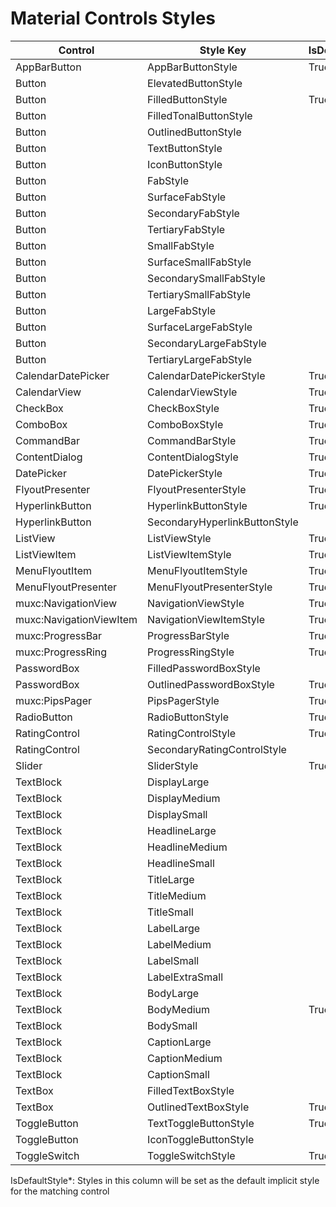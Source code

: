 ﻿# Material Controls Styles
Control|Style Key|IsDefaultStyle*
-|-|-
AppBarButton|AppBarButtonStyle|True
Button|ElevatedButtonStyle|
Button|FilledButtonStyle|True
Button|FilledTonalButtonStyle|
Button|OutlinedButtonStyle|
Button|TextButtonStyle|
Button|IconButtonStyle|
Button|FabStyle|
Button|SurfaceFabStyle|
Button|SecondaryFabStyle|
Button|TertiaryFabStyle|
Button|SmallFabStyle|
Button|SurfaceSmallFabStyle|
Button|SecondarySmallFabStyle|
Button|TertiarySmallFabStyle|
Button|LargeFabStyle|
Button|SurfaceLargeFabStyle|
Button|SecondaryLargeFabStyle|
Button|TertiaryLargeFabStyle|
CalendarDatePicker|CalendarDatePickerStyle|True
CalendarView|CalendarViewStyle|True
CheckBox|CheckBoxStyle|True
ComboBox|ComboBoxStyle|True
CommandBar|CommandBarStyle|True
ContentDialog|ContentDialogStyle|True
DatePicker|DatePickerStyle|True
FlyoutPresenter|FlyoutPresenterStyle|True
HyperlinkButton|HyperlinkButtonStyle|True
HyperlinkButton|SecondaryHyperlinkButtonStyle|
ListView|ListViewStyle|True
ListViewItem|ListViewItemStyle|True
MenuFlyoutItem|MenuFlyoutItemStyle|True
MenuFlyoutPresenter|MenuFlyoutPresenterStyle|True
muxc:NavigationView|NavigationViewStyle|True
muxc:NavigationViewItem|NavigationViewItemStyle|True
muxc:ProgressBar|ProgressBarStyle|True
muxc:ProgressRing|ProgressRingStyle|True
PasswordBox|FilledPasswordBoxStyle|
PasswordBox|OutlinedPasswordBoxStyle|True
muxc:PipsPager|PipsPagerStyle|True
RadioButton|RadioButtonStyle|True
RatingControl|RatingControlStyle|True
RatingControl|SecondaryRatingControlStyle|
Slider|SliderStyle|True
TextBlock|DisplayLarge|
TextBlock|DisplayMedium|
TextBlock|DisplaySmall|
TextBlock|HeadlineLarge|
TextBlock|HeadlineMedium|
TextBlock|HeadlineSmall|
TextBlock|TitleLarge|
TextBlock|TitleMedium|
TextBlock|TitleSmall|
TextBlock|LabelLarge|
TextBlock|LabelMedium|
TextBlock|LabelSmall|
TextBlock|LabelExtraSmall|
TextBlock|BodyLarge|
TextBlock|BodyMedium|True
TextBlock|BodySmall|
TextBlock|CaptionLarge|
TextBlock|CaptionMedium|
TextBlock|CaptionSmall|
TextBox|FilledTextBoxStyle|
TextBox|OutlinedTextBoxStyle|True
ToggleButton|TextToggleButtonStyle|True
ToggleButton|IconToggleButtonStyle|
ToggleSwitch|ToggleSwitchStyle|True

IsDefaultStyle*: Styles in this column will be set as the default implicit style for the matching control
